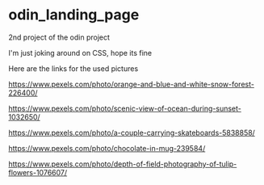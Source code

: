 # odin_landing_page
2nd project of the odin project 

I'm just joking around on CSS, hope its fine

Here are the links for the used pictures

https://www.pexels.com/photo/orange-and-blue-and-white-snow-forest-226400/

https://www.pexels.com/photo/scenic-view-of-ocean-during-sunset-1032650/

https://www.pexels.com/photo/a-couple-carrying-skateboards-5838858/

https://www.pexels.com/photo/chocolate-in-mug-239584/

https://www.pexels.com/photo/depth-of-field-photography-of-tulip-flowers-1076607/